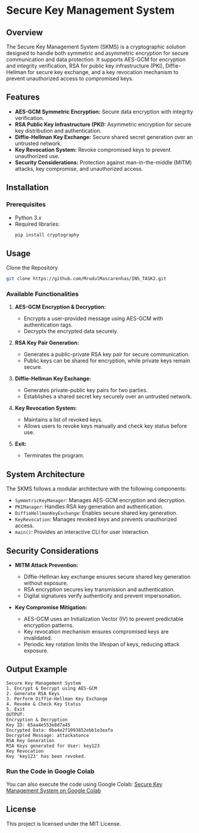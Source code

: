 # Secure Key Management System

## Overview
The Secure Key Management System (SKMS) is a cryptographic solution designed to handle both symmetric and asymmetric encryption for secure communication and data protection. It supports AES-GCM for encryption and integrity verification, RSA for public key infrastructure (PKI), Diffie-Hellman for secure key exchange, and a key revocation mechanism to prevent unauthorized access to compromised keys.

## Features
- **AES-GCM Symmetric Encryption:** Secure data encryption with integrity verification.
- **RSA Public Key Infrastructure (PKI):** Asymmetric encryption for secure key distribution and authentication.
- **Diffie-Hellman Key Exchange:** Secure shared secret generation over an untrusted network.
- **Key Revocation System:** Revoke compromised keys to prevent unauthorized use.
- **Security Considerations:** Protection against man-in-the-middle (MITM) attacks, key compromise, and unauthorized access.

## Installation
### Prerequisites
- Python 3.x
- Required libraries:
  ```bash
  pip install cryptography
  ```
  
## Usage
Clone the Repository
```bash
git clone https://github.com/MrudulMascarenhas/INS_TASK2.git
```

### Available Functionalities
1. **AES-GCM Encryption & Decryption:**
   - Encrypts a user-provided message using AES-GCM with authentication tags.
   - Decrypts the encrypted data securely.

2. **RSA Key Pair Generation:**
   - Generates a public-private RSA key pair for secure communication.
   - Public keys can be shared for encryption, while private keys remain secure.

3. **Diffie-Hellman Key Exchange:**
   - Generates private-public key pairs for two parties.
   - Establishes a shared secret key securely over an untrusted network.

4. **Key Revocation System:**
   - Maintains a list of revoked keys.
   - Allows users to revoke keys manually and check key status before use.

5. **Exit:**
   - Terminates the program.

## System Architecture
The SKMS follows a modular architecture with the following components:
- `SymmetricKeyManager`: Manages AES-GCM encryption and decryption.
- `PKIManager`: Handles RSA key generation and authentication.
- `DiffieHellmanKeyExchange`: Enables secure shared key generation.
- `KeyRevocation`: Manages revoked keys and prevents unauthorized access.
- `main()`: Provides an interactive CLI for user interaction.

## Security Considerations
- **MITM Attack Prevention:**
  - Diffie-Hellman key exchange ensures secure shared key generation without exposure.
  - RSA encryption secures key transmission and authentication.
  - Digital signatures verify authenticity and prevent impersonation.

- **Key Compromise Mitigation:**
  - AES-GCM uses an Initialization Vector (IV) to prevent predictable encryption patterns.
  - Key revocation mechanism ensures compromised keys are invalidated.
  - Periodic key rotation limits the lifespan of keys, reducing attack exposure.

## Output Example
```
Secure Key Management System
1. Encrypt & Decrypt using AES-GCM
2. Generate RSA Keys
3. Perform Diffie-Hellman Key Exchange
4. Revoke & Check Key Status
5. Exit
OUTPUT:
Encryption & Decryption
Key ID: 65aa4e553e8d7a45
Encrypted Data: 0ba4e2f1093852ebb1e3eafa
Decrypted Message: attackatonce
RSA Key Generation
RSA Keys generated for User: key123
Key Revocation
Key 'key123' has been revoked.
```
### **Run the Code in Google Colab**
You can also execute the code using Google Colab:
[Secure Key Management System on Google Colab](https://colab.research.google.com/drive/1U61kd7kzSph7CEwnSTCn-VmhVSiG3lEU?usp=sharing)
## License
This project is licensed under the MIT License.



